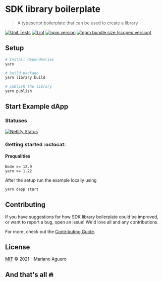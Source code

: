 # SDK library boilerplate

> A typescript boilerplate that can be used to create a library 

[![Unit Tests](https://github.com/mariano-aguero/sdk-library-boilerplate/workflows/Unit%20Tests/badge.svg)](https://github.com/mariano-aguero/sdk-library-boilerplate/actions?query=workflow%3A%22Unit+Tests%22)
[![Lint](https://github.com/mariano-aguero/sdk-library-boilerplate/workflows/Lint/badge.svg)](https://github.com/mariano-aguero/sdk-library-boilerplate/actions?query=workflow%3ALint)
[![npm version](https://img.shields.io/npm/v/sdk-library-boilerplate/latest.svg)](https://www.npmjs.com/package/sdk-library-boilerplate/v/latest)
[![npm bundle size (scoped version)](https://img.shields.io/bundlephobia/minzip/sdk-library-boilerplate/latest.svg)](https://bundlephobia.com/result?p=sdk-library-boilerplate@latest)

## Setup

```sh
# Install dependencies
yarn
```

```sh
# build package
yarn library build

# publish the library
yarn publish
```

## Start Example dApp

### Statuses
[![Netlify Status](https://api.netlify.com/api/v1/badges/a4c02d6e-a909-48b5-84d7-c9caf926051c/deploy-status)](https://app.netlify.com/sites/focused-mahavira-0c6915/deploys)

### Getting started :octocat:

#### Prequalities
```
Node >= 12.9
yarn >= 1.22
```

After the setup run the example locally using

```sh
yarn dapp start
```

## Contributing

If you have suggestions for how SDK library boilerplate could be improved, or want to report a bug, open an issue! We'd love all and any contributions.

For more, check out the [Contributing Guide](CONTRIBUTING.md).

## License

[MIT](LICENSE) © 2021 - Mariano Aguero


## And that's all :fire: